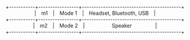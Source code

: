 <div align="center">
+-----------+-----------------+------------------------------------------+<br>
| m1 | Mode 1 | Headset, Bluetooth, USB |<br>
+-----------+-----------------+------------------------------------------+<br>
| m2 | Mode 2 |      Speaker      |<br>
+-----------+-----------------+------------------------------------------+<br>
</div>
